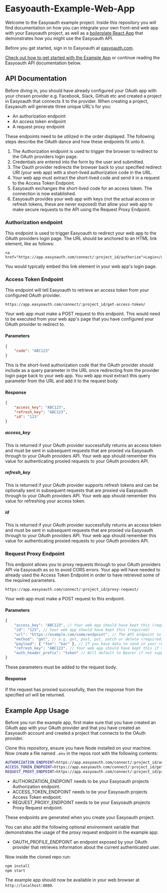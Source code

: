# Easyoauth-Example-Web-App
Welcome to the Easyoauth example project. Inside this repository you will find documentation on how you can integrate your own front-end web app with your Easyoauth project, as well as a [boilerplate React App](#Example-App-Usage) that demonstrates how you might use the Easyoauth API.

Before you get started, sign in to Easyoauth at [easyoauth.com](https://easyoauth.com).

[Check out how to get started with the Example App](#Example-App-Usage) or continue reading the Easyoauth API documentation below.

## API Documentation
Before diving in, you should have already configured your OAuth app with your chosen provider e.g. Facebook, Slack, Github etc and created a project in Easyoauth that connects it to the provider.
When creating a project, Easyaouth will generate three unique URL's for you:

- An authorization endpoint
- An access token endpoint
- A request proxy endpoint

These endpoints need to be utilized in the order displayed. The following steps describe the OAuth dance
and how these endpoints fit unto it.

1. The Authorization endpoint is used to trigger the browser to redirect to the OAuth providers login page.
2. Credentials are entered into the form by the user and submitted.
3. The Oauth provider redirects the browser back to your specified redirect URI (your web app) with a short-lived authorization code in the URL.
4. Your web app must extract the short-lived code and send it in a request to the Access Token Endpoint.
5. Easyoauth exchanges the short-lived code for an access token. The connection is now established.
6. Easyoauth provides your web app with keys (not the actual access or refresh tokens, these are never exposed) that allow your web app to make secure requests to the API using the Request Proxy Endpoint.

### Authorization endpoint
This endpoint is used to trigger Easyoauth to redirect your web app to the OAuth providers login page.
The URL should be anchored to an HTML link element, like as follows:

```
<a href="https://app.easyoauth.com/connect/:project_id/authorize">Login</a>
```

You would typically embed this link element in your web app's login page.

### Access Token Endpoint
This endpoint will tell Easyoauth to retrieve an access token from your configured OAuth provider.

```
https://app.easyoauth.com/connect/:project_id/get-access-token/
```

Your web app must make a POST request to this endpoint. This would need to be executed from your web app's page that
you have configured your OAuth provider to redirect to.

#### Parameters
```json
{
    "code": "ABC123"
}
```
This is the short-lived authorization code that the OAuth provider should include as a query parameter in the URL once redirecting from the provider login page back to your web app. You web app must extract this query parameter from the URL and add it to the request body.

#### Response
```json
{
    "access_key": "ABC123",
    "refresh_key": "ABC123",
    "id": "123"
}
```

##### access_key
This is returned if your OAuth provider successfully returns an access token and must be sent in subsequent requests that are proxied via Easyoauth through to your OAuth providers API. Your web app should remember this value for authenticating proxied requests to your OAuth providers API.

##### refresh_key
This is returned if your OAuth provider supports refresh tokens and can be optionally sent in subsequent requests that are proxied via Easyoauth through to your OAuth providers API. Your web app should remember this value for refreshing your access token.

##### id
This is returned if your OAuth provider successfully returns an access token and must be sent in subsequent requests that are proxied via Easyoauth through to your OAuth providers API. Your web app should remember this value for authenticating proxied requests to your OAuth providers API.

### Request Proxy Endpoint
This endpoint allows you to proxy requests through to your OAuth providers API via Easyoauth as so to avoid CORS errors.
Your app will have needed to already used the Access Token Endpoint in order to have retrieved some of the required parameters.

```
https://app.easyoauth.com/connect/:project_id/proxy-request/
```

Your web app must make a POST request to this endpoint.

#### Parameters
```javascript
{
    "access_key": "ABC123", // Your web app should have kept this (required)
    "id": "123", // Your web app should have kept this (required)
    "url": "https://example.com/some/endpoint", // The API endpoint to proxy to (required)
    "method": "get", // e.g. get, post, put, patch or delete (required)
    "payload": { "foo": "bar" }, // If you have data to send in your request (optional)
    "refresh_key": "ABC123", // Your web app should have kept this if the OAuth provider supports refresh tokens (optional)
    "auth_header_prefix": "token" // Will default to Bearer if not supplied (optional)
}
```

These parameters must be added to the request body.

#### Response
If the request has proxied successfully, then the response from the specified url will be returned.

## Example App Usage
Before you run the example app, first make sure that you have created an OAuth app with your OAuth provider
and that you have created an Easyoauth account and created a project that connects to the OAuth provider.

Clone this repository, ensure you have Node installed on your machine.
Now create a file named `.env` in the repos root with the following contents:

```sh
AUTHORIZATION_ENDPOINT=https://app.easyoauth.com/connect/:project_id/authorize/
ACCESS_TOKEN_ENDPOINT=https://app.easyoauth.com/connect/:project_id/get-access-token/
REQUEST_PROXY_ENDPOINT=https://app.easyoauth.com/connect/:project_id/proxy-request/
```

- AUTHORIZATION_ENDPOINT needs to be your Easyoauth projects Authorization endpoint.
- ACCESS_TOKEN_ENDPOINT needs to be your Easyoauth projects Access Token endpoint.
- REQUEST_PROXY_ENDPOINT needs to be your Easyoauth projects Proxy Request endpoint.

These endpoints are generated when you create your Easyoauth project.

You can also add the following optional environment variable that demonstrates the usage of the proxy request endpoint in the example app:

- OAUTH_PROFILE_ENDPOINT an endpoint exposed by your OAuth provider that retrieves information about the current authenticated user.

Now inside the cloned repo run:

```sh
npm install
npm start
```

The example app should now be available in your web browser at `http://localhost:8080`.

